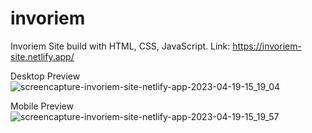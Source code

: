 # invoriem
Invoriem Site build with HTML, CSS, JavaScript.
Link: https://invoriem-site.netlify.app/

Desktop Preview
![screencapture-invoriem-site-netlify-app-2023-04-19-15_19_04](https://user-images.githubusercontent.com/101928596/233087547-5a110326-11f7-4ffc-8640-b475e8d36cb7.png)


Mobile Preview
![screencapture-invoriem-site-netlify-app-2023-04-19-15_19_57](https://user-images.githubusercontent.com/101928596/233087452-b8820db3-9d1e-4bef-a3e9-202b58f68fda.png)
